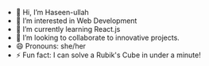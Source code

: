 - 👋 Hi, I’m Haseen-ullah
- 👀 I’m interested in Web Development
- 🌱 I’m currently learning React.js
- 💞️ I’m looking to collaborate to innovative projects.
- 😄 Pronouns: she/her
- ⚡ Fun fact: I can solve a Rubik's Cube in under a minute!

<!---
Haseen-ullah/Haseen-ullah is a ✨ special ✨ repository because its `README.md` (this file) appears on your GitHub profile.
You can click the Preview link to take a look at your changes.
--->
